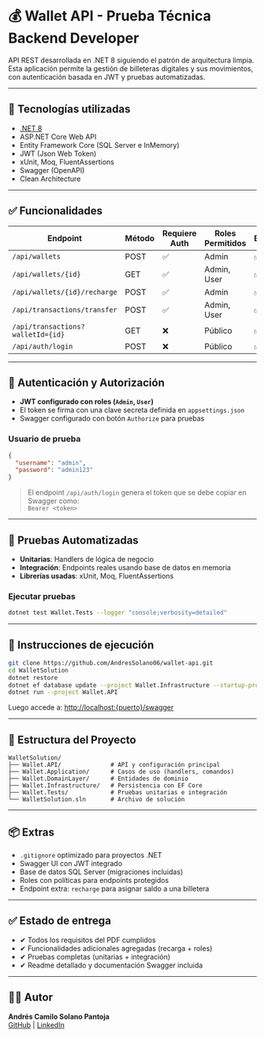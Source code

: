 # 💰 Wallet API - Prueba Técnica Backend Developer

API REST desarrollada en .NET 8 siguiendo el patrón de arquitectura limpia. Esta aplicación permite la gestión de billeteras digitales y sus movimientos, con autenticación basada en JWT y pruebas automatizadas.

---

## 🚀 Tecnologías utilizadas

- [.NET 8](https://dotnet.microsoft.com/en-us/download/dotnet/8.0)
- ASP.NET Core Web API
- Entity Framework Core (SQL Server e InMemory)
- JWT (Json Web Token)
- xUnit, Moq, FluentAssertions
- Swagger (OpenAPI)
- Clean Architecture

---

## ✅ Funcionalidades

| Endpoint                                     | Método | Requiere Auth | Roles Permitidos | Estado |
|----------------------------------------------|--------|----------------|------------------|--------|
| `/api/wallets`                                | POST   | ✅              | Admin            | ✅     |
| `/api/wallets/{id}`                           | GET    | ✅              | Admin, User      | ✅     |
| `/api/wallets/{id}/recharge`                  | POST   | ✅              | Admin            | ✅     |
| `/api/transactions/transfer`                  | POST   | ✅              | Admin, User      | ✅     |
| `/api/transactions?walletId={id}`             | GET    | ❌              | Público          | ✅     |
| `/api/auth/login`                             | POST   | ❌              | Público          | ✅     |

---

## 🔐 Autenticación y Autorización

- **JWT configurado con roles (`Admin`, `User`)**
- El token se firma con una clave secreta definida en `appsettings.json`
- Swagger configurado con botón `Authorize` para pruebas

### Usuario de prueba

```json
{
  "username": "admin",
  "password": "admin123"
}
```

> El endpoint `/api/auth/login` genera el token que se debe copiar en Swagger como:  
> `Bearer <token>`

---

## 🧪 Pruebas Automatizadas

- **Unitarias**: Handlers de lógica de negocio
- **Integración**: Endpoints reales usando base de datos en memoria
- **Librerías usadas**: xUnit, Moq, FluentAssertions

### Ejecutar pruebas

```bash
dotnet test Wallet.Tests --logger "console;verbosity=detailed"
```

---

## 🧭 Instrucciones de ejecución

```bash
git clone https://github.com/AndresSolano06/wallet-api.git
cd WalletSolution
dotnet restore
dotnet ef database update --project Wallet.Infrastructure --startup-project Wallet.API
dotnet run --project Wallet.API
```

Luego accede a: [http://localhost:{puerto}/swagger](http://localhost:{puerto}/swagger)

---

## 📁 Estructura del Proyecto

```
WalletSolution/
├── Wallet.API/              # API y configuración principal
├── Wallet.Application/      # Casos de uso (handlers, comandos)
├── Wallet.DomainLayer/      # Entidades de dominio
├── Wallet.Infrastructure/   # Persistencia con EF Core
├── Wallet.Tests/            # Pruebas unitarias e integración
└── WalletSolution.sln       # Archivo de solución
```

---

## 📦 Extras

- `.gitignore` optimizado para proyectos .NET
- Swagger UI con JWT integrado
- Base de datos SQL Server (migraciones incluidas)
- Roles con políticas para endpoints protegidos
- Endpoint extra: `recharge` para asignar saldo a una billetera

---

## ✅ Estado de entrega

- ✔ Todos los requisitos del PDF cumplidos
- ✔ Funcionalidades adicionales agregadas (recarga + roles)
- ✔ Pruebas completas (unitarias + integración)
- ✔ Readme detallado y documentación Swagger incluida

---

## 👨‍💻 Autor

**Andrés Camilo Solano Pantoja**  
[GitHub](https://github.com/AndresSolano06) | [LinkedIn](https://linkedin.com)